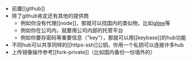 - 前置[[github]]
- 除了github肯定还有其他的提供商
  - 例如你没有代理[[node]]，那就可以找国内的类似物，比如[gitee](https://gitee.com/)等
  - 例如你在公司内，就要用公司内部的托管平台
  - 例如你要存密码等重要信息（"key"），那就可以用[[keybase]]的hub功能
- 不同hub可以共享同样的[[https-ssh]]公钥。你用一个私钥可以连接许多hub
- 上传镜像操作参考[[fork-private]]（比如国内备份一份墙外的）